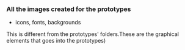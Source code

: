 ### All the images created for the prototypes 

- icons, fonts, backgrounds

This is different from the prototypes' folders.These are the graphical elements that goes into the prototypes)